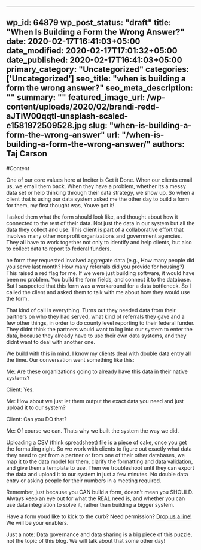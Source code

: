 
---
wp_id: 64879
wp_post_status: "draft" 
title: "When Is Building a Form the Wrong Answer?"
date: 2020-02-17T16:41:03+05:00
date_modified: 2020-02-17T17:01:32+05:00
date_published: 2020-02-17T16:41:03+05:00
primary_category: "Uncategorized"
categories: ['Uncategorized'] 
seo_title: "when is building a form the wrong answer?"
seo_meta_description: ""
summary: "" 
featured_image_url: /wp-content/uploads/2020/02/brandi-redd-aJTiW00qqtI-unsplash-scaled-e1581972509528.jpg
slug: "when-is-building-a-form-the-wrong-answer"
url: "/when-is-building-a-form-the-wrong-answer/"
authors: Taj Carson
---

#Content



One of our core values here at Inciter is Get it Done. When our clients email us, we email them back. When they have a problem, whether its a messy data set or help thinking through their data strategy, we show up. So when a client that is using our data system asked me the other day to build a form for them, my first thought was, Youve got it!.   

I asked them what the form should look like, and thought about how it connected to the rest of their data. Not just the data in our system but all the data they collect and use. This client is part of a collaborative effort that involves many other nonprofit organizations and government agencies. They all have to work together not only to identify and help clients, but also to collect data to report to federal funders.   

he form they requested involved aggregate data (e.g., How many people did you serve last month? How many referrals did you provide for housing?) This raised a red flag for me. If we were just building software, it would have been no problem. You build the form fields, and connect it to the database. But I suspected that this form was a workaround for a data bottleneck. So I called the client and asked them to talk with me about how they would use the form.   

That kind of call is everything. Turns out they needed data from their partners on who they had served, what kind of referrals they gave and a few other things, in order to do county level reporting to their federal funder. They didnt think the partners would want to log into our system to enter the data, because they already have to use their own data systems, and they didnt want to deal with another one.   

We build with this in mind. I know my clients deal with double data entry all the time. Our conversation went something like this:

Me: Are these organizations going to already have this data in their native systems?

Client: Yes.

Me: How about we just let them output the exact data you need and just upload it to our system?

Client: Can you DO that?

Me: Of course we can. Thats why we built the system the way we did.   

Uploading a CSV (think spreadsheet) file is a piece of cake, once you get the formatting right. So we work with clients to figure out exactly what data they need to get from a partner or from one of their other databases, we map it to the data model for them, clarify the formatting and data validation, and give them a template to use. Then we troubleshoot until they can export the data and upload it to our system in just a few minutes. No double data entry or asking people for their numbers in a meeting required.   

Remember, just because you CAN build a form, doesn't mean you SHOULD. Always keep an eye out for what the REAL need is, and whether you can use data integration to solve it, rather than building a bigger system.   

Have a form youd like to kick to the curb? Need permission? [Drop us a line!](mailto:info@inciter.io) We will be your enablers. 

Just a note: Data governance and data sharing is a big piece of this puzzle, not the topic of this blog. We will talk about that some other day!  



